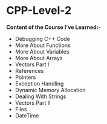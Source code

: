 # CPP-Level-2

**Content of the Course I've Learned:-**
- Debugging C++ Code
- More About Functions
- More About Variables
- More About Arrays
- Vectors Part I
- References
- Pointers
- Exception Handling
- Dynamic Memory Allocation
- Dealing With Strings
- Vectors Part II
- Files
- DateTime
